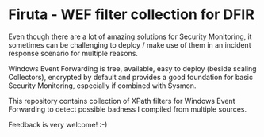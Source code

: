 # Firuta - WEF filter collection for DFIR

Even though there are a lot of amazing solutions for Security Monitoring, 
it sometimes can be challenging to deploy / make use of them in an incident response
scenario for multiple reasons.

Windows Event Forwarding is free, available, easy to deploy (beside scaling Collectors),
encrypted by default and provides a good foundation for basic Security Monitoring, 
especially if combined with Sysmon.

This repository contains collection of XPath filters for Windows Event Forwarding to detect possible badness
I compiled from multiple sources.

Feedback is very welcome! :-)
